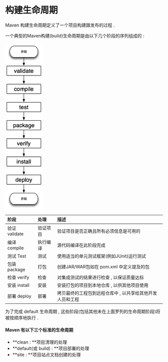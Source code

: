 # 构建生命周期

Maven 构建生命周期定义了一个项目构建跟发布的过程 .

一个典型的Maven构建\(build\)生命周期是由以下几个阶段的序列组成的 :

![](/assets/mavengoujian.png)

| 阶段 | 处理 | 描述 |
| :--- | :--- | :--- |
| 验证 validate | 验证项目 | 验证项目是否正确且所有必须信息是可用的 |
| 编译 compile | 执行编译 | 源代码编译在此阶段完成 |
| 测试 Test | 测试 | 使用适当的单元测试框架\(例如JUnit\)运行测试 |
| 包装 package | 打包 | 创建JAR/WAR包如在 pom.xml 中定义提及的包 |
| 检查 verify | 检查 | 对集成测试的结果进行检查 , 以保证质量达标 |
| 安装 install | 安装 | 安装打包的项目到本地仓库 , 以供其他项目使用 |
| 部署 deploy | 部署 | 拷贝最终的工程包到远程仓库中 , 以共享给其他开发人员和工程 |

为了完成 default 生命周期 , 这些阶段\(包括其他未在上面罗列的生命周期阶段\)将被按顺序地执行 . 

#### Maven 有以下三个标准的生命周期

* **clean : **项目清理的处理
* **default\(或 build\) : **项目部署的处理
* **site : **项目站点文档创建的处理



